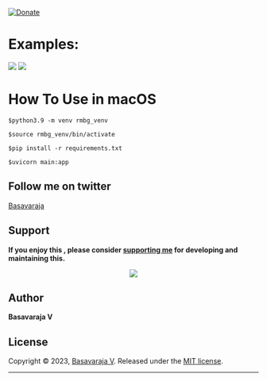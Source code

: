 [![Donate](https://img.shields.io/badge/Donate-PayPal-blue.svg)](https://www.paypal.me/rajdivya)

# Examples:
<img src="https://github.com/royaldevops/removebackground/blob/main/assets/0.png"/>

<img src="https://github.com/royaldevops/removebgapi/blob/main/4.png"/>

# How To Use in macOS 
```
$python3.9 -m venv rmbg_venv
```
```
$source rmbg_venv/bin/activate
```
```
$pip install -r requirements.txt
```
```
$uvicorn main:app
```

## Follow me on twitter
[Basavaraja](https://twitter.com/BasavarajaV2)

## Support

**If you enjoy this , please consider [supporting me](https://www.paypal.me/rajdivya/1500) for developing and maintaining this.**

<p align="center">
  <a href="https://www.paypal.me/rajdivya">
    <img src="https://www.paypalobjects.com/en_US/i/btn/btn_donate_LG.gif" />
  </a>
</p>

## Author

**Basavaraja V**
## License

Copyright © 2023, [Basavaraja V](https://github.com/royaldevops).
Released under the [MIT license](https://github.com/BaSaVaRaJaV/months-list/blob/master/LICENSE).
***
